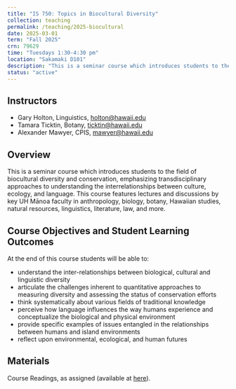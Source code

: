 ```yaml
---
title: "IS 750: Topics in Biocultural Diversity"
collection: teaching
permalink: /teaching/2025-biocultural
date: 2025-03-01
term: "Fall 2025"
crn: 79629
time: "Tuesdays 1:30-4:30 pm"
location: "Sakamaki D101"
description: "This is a seminar course which introduces students to the field of biocultural diversity and conservation, emphasizing transdisciplinary approaches to understanding the interrelationships between culture, ecology, and language. This course features lectures and discussions by key UH Mānoa faculty in anthropology, biology, botany, Hawaiian studies, natural resources, linguistics, literature, law, and more."
status: "active"
---
```


## Instructors

* Gary Holton, Linguistics, holton@hawaii.edu
* Tamara Ticktin, Botany, ticktin@hawaii.edu
* Alexander Mawyer, CPIS, mawyer@hawaii.edu


## Overview

This is a seminar course which introduces students to the field of biocultural diversity and conservation, emphasizing transdisciplinary approaches to understanding the interrelationships between culture, ecology, and language. This course features lectures and discussions by key UH Mānoa faculty in anthropology, biology, botany, Hawaiian studies, natural resources, linguistics, literature, law, and more.

## Course Objectives and Student Learning Outcomes

At the end of this course students will be able to:
* understand the inter-relationships between biological, cultural and linguistic diversity
* articulate the challenges inherent to quantitative approaches to measuring diversity and assessing the status of conservation efforts
* think systematically about various fields of traditional knowledge
* perceive how language influences the way humans experience and conceptualize the biological and physical environment
* provide specific examples of issues entangled in the relationships between humans and island environments
* reflect upon environmental, ecological, and human futures

## Materials

Course Readings, as assigned (available at [here](http://bit.ly/biocultural2019readings)).

<!-- For more information see the complete [syllabus](https://docs.google.com/document/d/148SUlSr5GI6wNgaCtcnn0ZjT9v30z8ORhXLs_Hmkf8s/edit?usp=sharing).-->
